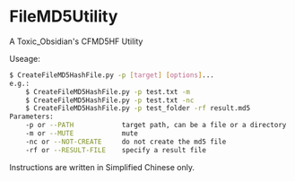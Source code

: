# FileMD5Utility
A Toxic_Obsidian's CFMD5HF Utility

Useage:
```bash
$ CreateFileMD5HashFile.py -p [target] [options]...
e.g.:
    $ CreateFileMD5HashFile.py -p test.txt -m
    $ CreateFileMD5HashFile.py -p test.txt -nc
    $ CreateFileMD5HashFile.py -p test_folder -rf result.md5
Parameters:
    -p or --PATH            target path, can be a file or a directory
    -m or --MUTE            mute
    -nc or --NOT-CREATE     do not create the md5 file
    -rf or --RESULT-FILE    specify a result file
```
Instructions are written in Simplified Chinese only.
